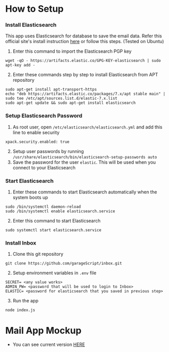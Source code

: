 # How to Setup
### Install Elasticsearch
This app uses Elasticsearch for database to save the email data. Refer this official site's install instruction [here](https://www.elastic.co/guide/en/elasticsearch/reference/7.9/deb.html)
or follow this steps. (Tested on Ubuntu)
1. Enter this command to import the Elasticsearch PGP key
```
wget -qO - https://artifacts.elastic.co/GPG-KEY-elasticsearch | sudo apt-key add -
```
2. Enter these commands step by step to install Elasticsearch from APT repository 
```
sudo apt-get install apt-transport-https
echo "deb https://artifacts.elastic.co/packages/7.x/apt stable main" | sudo tee /etc/apt/sources.list.d/elastic-7.x.list
sudo apt-get update && sudo apt-get install elasticsearch
```

### Setup Elasticsearch Password
1. As root user, open `/etc/elasticsearch/elasticsearch.yml` and add this line to enable security
```
xpack.security.enabled: true
```
2. Setup user passwords by running `/usr/share/elasticsearch/bin/elasticsearch-setup-passwords auto`
3. Save the password for the user `elastic`. This will be used when you connect to your Elasticsearch

### Start Elasticsearch
1. Enter these commands to start Elasticsearch automatically when the system boots up
```
sudo /bin/systemctl daemon-reload
sudo /bin/systemctl enable elasticsearch.service
```
2. Enter this command to start Elasticsearch
```
sudo systemctl start elasticsearch.service
```

### Install Inbox
1. Clone this git repository
```
git clone https://github.com/garageScript/inbox.git
```
2. Setup environment variables in `.env` file
```
SECRET= <any value works>
ADMIN_PW= <password that will be used to login to Inbox>
ELASTIC= <password for elasticsearch that you saved in previous step>
```
3. Run the app
```
node index.js
```

# Mail App Mockup
* You can see current version [HERE](https://mail.hoie.kim)
